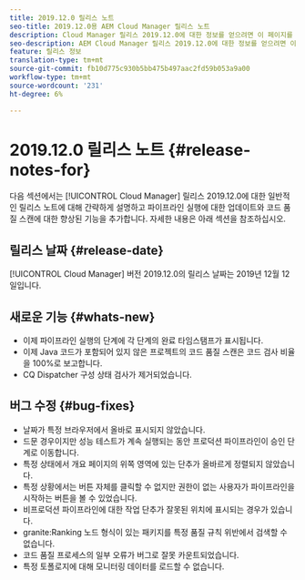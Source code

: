 ```yaml
---
title: 2019.12.0 릴리스 노트
seo-title: 2019.12.0용 AEM Cloud Manager 릴리스 노트
description: Cloud Manager 릴리스 2019.12.0에 대한 정보를 얻으려면 이 페이지를 따르십시오.
seo-description: AEM Cloud Manager 릴리스 2019.12.0에 대한 정보를 얻으려면 이 페이지를 따르십시오.
feature: 릴리스 정보
translation-type: tm+mt
source-git-commit: fb10d775c930b5bb475b497aac2fd59b053a9a00
workflow-type: tm+mt
source-wordcount: '231'
ht-degree: 6%

---
```



# 2019.12.0 릴리스 노트 {#release-notes-for}

다음 섹션에서는 [!UICONTROL Cloud Manager] 릴리스 2019.12.0에 대한 일반적인 릴리스 노트에 대해 간략하게 설명하고 파이프라인 실행에 대한 업데이트와 코드 품질 스캔에 대한 향상된 기능을 추가합니다.
자세한 내용은 아래 섹션을 참조하십시오.

## 릴리스 날짜 {#release-date}

[!UICONTROL Cloud Manager] 버전 2019.12.0의 릴리스 날짜는 2019년 12월 12일입니다.

## 새로운 기능 {#whats-new}

* 이제 파이프라인 실행의 단계에 각 단계의 완료 타임스탬프가 표시됩니다.
* 이제 Java 코드가 포함되어 있지 않은 프로젝트의 코드 품질 스캔은 코드 검사 비율을 100%로 보고합니다.
* CQ Dispatcher 구성 상태 검사가 제거되었습니다.

## 버그 수정 {#bug-fixes}

* 날짜가 특정 브라우저에서 올바로 표시되지 않았습니다.
* 드문 경우이지만 성능 테스트가 계속 실행되는 동안 프로덕션 파이프라인이 승인 단계로 이동합니다.
* 특정 상태에서 개요 페이지의 위쪽 영역에 있는 단추가 올바르게 정렬되지 않았습니다.
* 특정 상황에서는 버튼 자체를 클릭할 수 없지만 권한이 없는 사용자가 파이프라인을 시작하는 버튼을 볼 수 있었습니다.
* 비프로덕션 파이프라인에 대한 작업 단추가 잘못된 위치에 표시되는 경우가 있습니다.
* granite:Ranking 노드 형식이 있는 패키지를 특정 품질 규칙 위반에서 검색할 수 없습니다.
* 코드 품질 프로세스의 일부 오류가 버그로 잘못 카운트되었습니다.
* 특정 토폴로지에 대해 모니터링 데이터를 로드할 수 없습니다.
